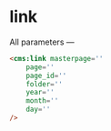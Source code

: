 # link

All parameters &mdash;

```html
<cms:link masterpage=''
    page=''
    page_id=''
    folder=''
    year=''
    month=''
    day=''
/>
